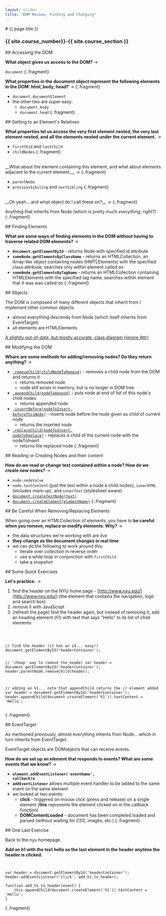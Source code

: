 ```yaml
---
layout: slides
title: "DOM Review, Finding and Changing"
---
```

<section markdown="block" class="intro-slide">
# {{ page.title }}

### {{ site.course_number}}-{{ site.course_section }}

<p><small></small></p>
</section>

<section markdown="block">
## Accessing the DOM

__What object gives us access to the DOM?__ &rarr;

<code>document</code>
{:.fragment}

__What properties in the document object represent the following elements in the DOM: html, body, head?__ &rarr;
{:.fragment}

* <code>document.documentElement</code>
* the other two are super easy:
	* <code>document.body</code>
	* <code>document.head</code>
{:.fragment}
</section>

<section markdown="block">
## Getting to an Element's Relatives

__What properties let us access the very first element nested, the very last element nested, and all the elements nested under the current element.__ &rarr;

* <code>firstChid</code> and <code>lastChild</code>
* <code>childNodes</code>
{:.fragment}

<br>
__What about the element containing this element, and what about elements adjacent to the current element.__ &rarr;
{:.fragment}

* <code>parentNode</code>
* <code>previousSibiling</code> and <code>nextSibling</code>
{:.fragment}

<br>
__Oh yeah... and what object do I call these on?__ &rarr;
{:.fragment}

Anything that inherits from Node (which is pretty much _everything_, right?)
{:.fragment}
</section>

<section markdown="block">
## Finding Elements

__What are some ways of finding elements in the DOM without having to traverse related DOM elements?__ &rarr;

* __<code>document.getElementById</code>__ - returns Node with specified id attribute
* __<code>someNode.getElementsByClassName</code>__ - returns an HTMLCollection, an Array-like object containing nodes (HMTLElements) with the specified class attribute; searches only within element called on
* __<code>someNode.getElementsByTagName</code>__ - returns an HTMLCollection containing HTMLElements with the specified tag name; searches within element that it was was called on 
{:.fragment}
</section>

<section markdown="block">
## Objects

The DOM is composed of many different objects that inherit from / implement other common objects.

* almost everything descends from Node (which itself inherits from EventTarget)
* all elements are HTMLElements

[A slightly out-of-date, but mostly accurate, class diagram (ignore Attr)](http://web.stanford.edu/class/cs98si/slides/the-document-object-model.html)
</section>

<section markdown="block">
## Modifying the DOM

__Whare are some methods for adding/removing nodes? Do they return anything?__ &rarr;

* [<code>.removeChild(childNodeToRemove)</code>](https://developer.mozilla.org/en-US/docs/Web/API/Node.removeChild) - removes a child node from the DOM and returns it
	* returns removed node
	* node still exists in memory, but is no longer in DOM tree
* [<code>.appendChild(nodeToAppend)</code>](https://developer.mozilla.org/en-US/docs/Web/API/Node.appendChild) - puts node at end of list of this node's child nodes
	* returns appended node
* [<code>.insertBefore(nodeToInsert, beforeThisNode)</code>](https://developer.mozilla.org/en-US/docs/Web/API/Node.insertBefore) - inserts node before the node given as child of current node
	* returns the inserted node
* [<code>.replaceChild(nodeToInsert, nodeToReplace)</code>](https://developer.mozilla.org/en-US/docs/Web/API/Node.replaceChild) - replaces a child of the current node with the nodeToInsert
	* returns the replaced node
{:.fragment}
</section>

<section markdown="block">
## Reading or Creating Nodes and their content

__How do we read or change text contained within a node? How do we create new nodes?__ &rarr;

* <code>node.nodeValue</code>
* <code>node.textContent</code> (just the text within a node a child nodes), <code>innerHTML</code> (includes mark-up), and <code>innerText</code> (stylesheet aware)
* [<code>document.createTextNode(text)</code>](https://developer.mozilla.org/en-US/docs/Web/API/document.createTextNode)
* [<code>document.createElement(elementName)</code>](https://developer.mozilla.org/en-US/docs/Web/API/document.createElement)
{:.fragment}
</section>

<section markdown="block">
## Be Careful When Removing/Replacing Elements

When going over an HTMLCollection of elements, you have to __be careful when you remove, replace or modify elements. Why?__ &rarr;

* the data structures we're working with are _live_
* __they change as the document changes in real time__
* we can do the following to work around this:
	* iterate over collection in reverse order
	* use a while loop in conjunction with <code>firstChild</code>
	* take a _snapshot_

</section>
<section markdown="block">
## Some Quick Exercises

__Let's practice.__ &rarr;

1. find the header on the NYU home page - [http://www.nyu.edu/](http://www.nyu.edu/) (the element that contains the navigation, logo and search box)
2. remove it with JavaScript
3. (refresh the page) find the header again, but instead of removing it, add an heading element (h1) with text that says "Hello" to its list of child elements

<br>
<pre><code data-trim contenteditable>
// find the header (it has an id... easy!)
document.getElementById('headerContainer');

// 'cheap' way to remove the header
var header = document.getElementById('headerContainer');
header.parentNode.removeChild(header);

// adding an h1... note that appendChild returns the 
// element added
var header = document.getElementById('headerContainer');
header.appendChild(document.createElement('h1')).textContent = 'Hello';
</code></pre>
{:.fragment}
</section>

<section markdown="block">
## EventTarget

As mentioned previously, almost everything inherits from Node... which in turn inherits from EventTarget.

EventTarget objects are DOMobjects that can receive events.

__How do we set up an element that responds to events? What are some events that we know?__ &rarr;

* __<code>element.addEventListener('eventName', callback)a</code>__
* __<code>addEventListener</code>__ allows multiple event handler to be added to the same event on the same element
* we looked at two events:
	* __click__ - triggered on mouse click (press and release) on a single element (__this__ represents the element clicked on in the callback function)
	* __DOMContentLoaded__ - document has been completed loaded and parsed (without waiting for CSS, images, etc.)
{:.fragment}
</section>


<section markdown="block">
## One Last Exercise

Back to the nyu homepage.

__Add an h1 with the text hello as the last element in the header anytime the header is clicked.__

<pre><code data-trim contenteditable>

var header = document.getElementById('headerContainer');
header.addEventListener('click', add_h1_to_header);

function add_h1_to_header(event) {
	this.appendChild(document.createElement('h1')).textContent = 'Hello';
}
</code></pre>
{:.fragment}
</section>
